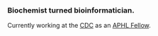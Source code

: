 ### Biochemist turned bioinformatician.

Currently working at the [CDC](https://www.cdc.gov/) as an [APHL Fellow](https://www.aphl.org/Career-Pathways/fellowships/Pages/default.aspx).
